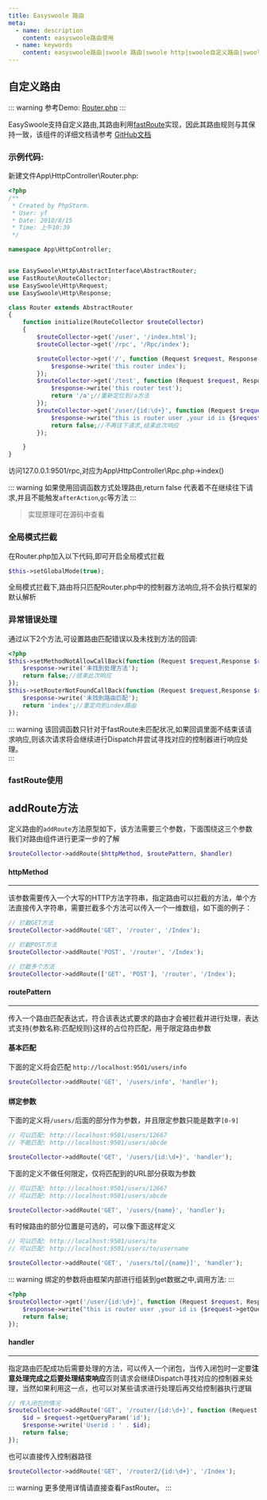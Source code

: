 ```yaml
---
title: Easyswoole 路由
meta:
  - name: description
    content: easyswoole路由使用
  - name: keywords
    content: easyswoole路由|swoole 路由|swoole http|swoole自定义路由|swoole 框架
---
```


## 自定义路由


::: warning 
 参考Demo: [Router.php](https://github.com/easy-swoole/demo/blob/3.x/App/HttpController/Router.php)
:::

EasySwoole支持自定义路由,其路由利用[fastRoute](https://github.com/nikic/FastRoute)实现，因此其路由规则与其保持一致，该组件的详细文档请参考 [GitHub文档](https://github.com/nikic/FastRoute/blob/master/README.md) 

### 示例代码:  
新建文件App\HttpController\Router.php:  
```php
<?php
/**
 * Created by PhpStorm.
 * User: yf
 * Date: 2018/8/15
 * Time: 上午10:39
 */

namespace App\HttpController;


use EasySwoole\Http\AbstractInterface\AbstractRouter;
use FastRoute\RouteCollector;
use EasySwoole\Http\Request;
use EasySwoole\Http\Response;

class Router extends AbstractRouter
{
    function initialize(RouteCollector $routeCollector)
    {
        $routeCollector->get('/user', '/index.html');
        $routeCollector->get('/rpc', '/Rpc/index');

        $routeCollector->get('/', function (Request $request, Response $response) {
            $response->write('this router index');
        });
        $routeCollector->get('/test', function (Request $request, Response $response) {
            $response->write('this router test');
            return '/a';//重新定位到/a方法
        });
        $routeCollector->get('/user/{id:\d+}', function (Request $request, Response $response) {
            $response->write("this is router user ,your id is {$request->getQueryParam('id')}");//获取到路由匹配的id
            return false;//不再往下请求,结束此次响应
        });

    }
}
```
访问127.0.0.1:9501/rpc,对应为App\HttpController\Rpc.php->index()  

::: warning 
 如果使用回调函数方式处理路由,return false 代表着不在继续往下请求,并且不能触发`afterAction`,`gc`等方法
:::

> 实现原理可在源码中查看


### 全局模式拦截
在Router.php加入以下代码,即可开启全局模式拦截
```php
$this->setGlobalMode(true);
```
全局模式拦截下,路由将只匹配Router.php中的控制器方法响应,将不会执行框架的默认解析

### 异常错误处理  
通过以下2个方法,可设置路由匹配错误以及未找到方法的回调:
```php
<?php
$this->setMethodNotAllowCallBack(function (Request $request,Response $response){
    $response->write('未找到处理方法');
    return false;//结束此次响应
});
$this->setRouterNotFoundCallBack(function (Request $request,Response $response){
    $response->write('未找到路由匹配');
    return 'index';//重定向到index路由
});
```

::: warning 
该回调函数只针对于fastRoute未匹配状况,如果回调里面不结束该请求响应,则该次请求将会继续进行Dispatch并尝试寻找对应的控制器进行响应处理。  
:::



### fastRoute使用

addRoute方法
------

定义路由的`addRoute`方法原型如下，该方法需要三个参数，下面围绕这三个参数我们对路由组件进行更深一步的了解

```php
$routeCollector->addRoute($httpMethod, $routePattern, $handler)
```

#### httpMethod
------
该参数需要传入一个大写的HTTP方法字符串，指定路由可以拦截的方法，单个方法直接传入字符串，需要拦截多个方法可以传入一个一维数组，如下面的例子：

```php
// 拦截GET方法
$routeCollector->addRoute('GET', '/router', '/Index');

// 拦截POST方法
$routeCollector->addRoute('POST', '/router', '/Index');

// 拦截多个方法
$routeCollector->addRoute(['GET', 'POST'], '/router', '/Index');

```

#### routePattern
------
传入一个路由匹配表达式，符合该表达式要求的路由才会被拦截并进行处理，表达式支持{参数名称:匹配规则}这样的占位符匹配，用于限定路由参数

#### 基本匹配

下面的定义将会匹配 `http://localhost:9501/users/info`

```php
$routeCollector->addRoute('GET', '/users/info', 'handler');
```

#### 绑定参数
下面的定义将`/users/`后面的部分作为参数，并且限定参数只能是数字`[0-9]`

```php
// 可以匹配: http://localhost:9501/users/12667
// 不能匹配: http://localhost:9501/users/abcde

$routeCollector->addRoute('GET', '/users/{id:\d+}', 'handler');

```

下面的定义不做任何限定，仅将匹配到的URL部分获取为参数

```php
// 可以匹配: http://localhost:9501/users/12667
// 可以匹配: http://localhost:9501/users/abcde

$routeCollector->addRoute('GET', '/users/{name}', 'handler');
```

有时候路由的部分位置是可选的，可以像下面这样定义

```php
// 可以匹配: http://localhost:9501/users/to
// 可以匹配: http://localhost:9501/users/to/username

$routeCollector->addRoute('GET', '/users/to[/{name}]', 'handler');
```

::: warning 
绑定的参数将由框架内部进行组装到get数据之中,调用方法:
:::

````php
<?php
$routeCollector->get('/user/{id:\d+}', function (Request $request, Response $response) {
    $response->write("this is router user ,your id is {$request->getQueryParam('id')}");
    return false;
});
````


#### handler
------
指定路由匹配成功后需要处理的方法，可以传入一个闭包，当传入闭包时一定要**注意处理完成之后要处理结束响应**否则请求会继续Dispatch寻找对应的控制器来处理，当然如果利用这一点，也可以对某些请求进行处理后再交给控制器执行逻辑

```php
// 传入闭包的情况
$routeCollector->addRoute('GET', '/router/{id:\d+}', function (Request $request, Response $response) {
    $id = $request->getQueryParam('id');
	$response->write('Userid : ' . $id);
	return false;
});

```

也可以直接传入控制器路径

```php
$routeCollector->addRoute('GET', '/router2/{id:\d+}', '/Index');
```


::: warning 
 更多使用详情请直接查看FastRouter。
:::
